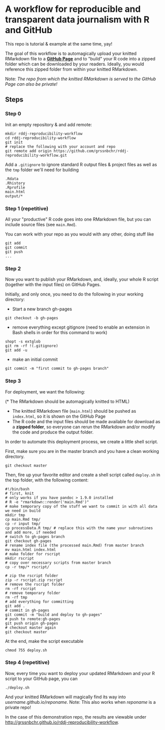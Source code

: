 # A workflow for reproducible and transparent data journalism with R and GitHub

This repo is tutorial & example at the same time, yay!

The goal of this workflow is to automagically upload your knitted RMarkdown file to a [**GitHub Page**](http://grssnbchr.github.io/rddj-reproducibility-workflow/) and to "build" your R code into a zipped folder
which can be downloaded by your readers. Ideally, you would reference this zipped folder from within your knitted RMarkdown. 

Note: *The repo from which the knitted RMarkdown is served to the GitHub Page can also be private!*

## Steps

### Step 0

Init an empty repository & and add remote:
```
mkdir rddj-reproducibility-workflow
cd rddj-reproducibility-workflow
git init
# replace the following with your account and repo
git remote add origin https://github.com/grssnbchr/rddj-reproducibility-workflow.git 
```

Add a `.gitignore` to ignore standard R output files & project files as well as the `tmp` folder we'll need for building
```
.Rdata
.Rhistory
.Rprofile
main.html
output/*
```

### Step 1 (repetitive)

All your "productive" R code goes into one RMarkdown file, but you can include source files (see `main.Rmd`).

You can work with your repo as you would with any other, doing stuff like
```
git add
git commit
git push
...
```

### Step 2

Now you want to publish your RMarkdown, and, ideally, your whole R script (together with the input files) on GitHub Pages. 

Initially, and only once, you need to do the following in your working directory:

* Start a new branch gh-pages

```
git checkout -b gh-pages
```

* remove everything except gitignore (need to enable an extension in Bash shells in order for this command to work)
```
shopt -s extglob
git rm -rf !(.gitignore)
git add -u
```

* make an initial commit
```
git commit -m "first commit to gh-pages branch"
```

### Step 3
For deployment, we want the following: 

(* The RMarkdown should be automagically knitted to HTML)
* The knitted RMarkdown file (`main.html`) should be pushed as `index.html`, so it is shown on the GitHub Page
* The R code and the input files should be made available for download as a **zipped folder**, so everyone can rerun the RMarkdown and/or modify the code and produce the output folder.

In order to automate this deployment process, we create a little shell script.

First, make sure you are in the master branch and you have a clean working directory.
```
git checkout master
```

Then, fire up your favorite editor and create a shell script called `deploy.sh` in the top folder, with the following content:

```
#!/bin/bash
# first, knit
# only works if you have pandoc > 1.9.0 installed 
# R -e "rmarkdown::render('main.Rmd')"
# make temporary copy of the stuff we want to commit in with all data we need in build
mkdir tmp
cp main.Rmd tmp/
cp -r input tmp/
cp processData.R tmp/ # replace this with the name your subroutines and add more, if needed
# switch to gh-pages branch
git checkout gh-pages
# rename index file (the processed main.Rmd) from master branch
mv main.html index.html
# make folder for rscript
mkdir rscript
# copy over necessary scripts from master branch 
cp -r tmp/* rscript/

# zip the rscript folder
zip -r rscript.zip rscript
# remove the rscript folder
rm -rf rscript
# remove temporary folder
rm -rf tmp
# add everything for committing
git add .
# commit in gh-pages
git commit -m "build and deploy to gh-pages"
# push to remote:gh-pages
git push origin gh-pages 
# checkout master again
git checkout master
```
At the end, make the script executable 
```
chmod 755 deploy.sh
```

### Step 4 (repetitive)

Now, every time you want to deploy your updated RMarkdown and your R script to your GitHub page, you can 

```
./deploy.sh
```

And your knitted RMarkdown will magically find its way into *username*.github.io/*reponame*.
Note: This also works when *reponame* is a private repo!

In the case of this demonstration repo, the results are viewable under http://grssnbchr.github.io/rddj-reproducibility-workflow.